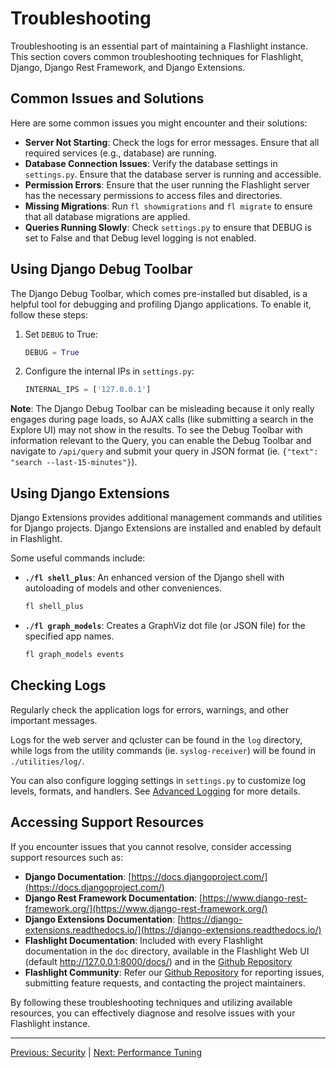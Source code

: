 # Troubleshooting

Troubleshooting is an essential part of maintaining a Flashlight instance. This section covers common troubleshooting techniques for Flashlight, Django, Django Rest Framework, and Django Extensions.

## Common Issues and Solutions
Here are some common issues you might encounter and their solutions:

- **Server Not Starting**: Check the logs for error messages. Ensure that all required services (e.g., database) are running.
- **Database Connection Issues**: Verify the database settings in `settings.py`. Ensure that the database server is running and accessible.
- **Permission Errors**: Ensure that the user running the Flashlight server has the necessary permissions to access files and directories.
- **Missing Migrations**: Run `fl showmigrations` and `fl migrate` to ensure that all database migrations are applied.
- **Queries Running Slowly**: Check `settings.py` to ensure that DEBUG is set to False and that Debug level logging is not enabled.

## Using Django Debug Toolbar
The Django Debug Toolbar, which comes pre-installed but disabled, is a helpful tool for debugging and profiling Django applications. To enable it, follow these steps:

1. Set `DEBUG` to True:
   ```python
   DEBUG = True
   ```

2. Configure the internal IPs in `settings.py`:
   ```python
   INTERNAL_IPS = ['127.0.0.1']
   ```

**Note**: The Django Debug Toolbar can be misleading because it only really engages during page loads, so AJAX calls (like submitting a search in the Explore UI) may not show in the results. To see the Debug Toolbar with information relevant to the Query, you can enable the Debug Toolbar and navigate to `/api/query` and submit your query in JSON format (ie. `{"text": "search --last-15-minutes"}`).

## Using Django Extensions
Django Extensions provides additional management commands and utilities for Django projects. Django Extensions are installed and enabled by default in Flashlight.

Some useful commands include:
   - **`./fl shell_plus`**: An enhanced version of the Django shell with autoloading of models and other conveniences.
     ```bash
     fl shell_plus
     ```
   - **`./fl graph_models`**: Creates a GraphViz dot file (or JSON file) for the specified app names.
     ```bash
     fl graph_models events
     ```

## Checking Logs
Regularly check the application logs for errors, warnings, and other important messages.

Logs for the web server and qcluster can be found in the `log` directory, while logs from the utility commands (ie. `syslog-receiver`) will be found in `./utilities/log/`.

You can also configure logging settings in `settings.py` to customize log levels, formats, and handlers. See [Advanced Logging](Advanced_Logging.md) for more details.

## Accessing Support Resources
If you encounter issues that you cannot resolve, consider accessing support resources such as:

- **Django Documentation**: [https://docs.djangoproject.com/](https://docs.djangoproject.com/)
- **Django Rest Framework Documentation**: [https://www.django-rest-framework.org/](https://www.django-rest-framework.org/)
- **Django Extensions Documentation**: [https://django-extensions.readthedocs.io/](https://django-extensions.readthedocs.io/)
- **Flashlight Documentation**: Included with every Flashlight documentation in the `doc` directory, available in the Flashlight Web UI (default http://127.0.0.1:8000/docs/) and in the [Github Repository](https://github.com/DelveCorp/flashlight/blob/main/src/home/doc/index)
- **Flashlight Community**: Refer our [Github Repository](https://github.com/DelveCorp/flashlight) for reporting issues, submitting feature requests, and contacting the project maintainers.

By following these troubleshooting techniques and utilizing available resources, you can effectively diagnose and resolve issues with your Flashlight instance.

---

[Previous: Security](Security.md) | [Next: Performance Tuning](Performance_Tuning.md)
